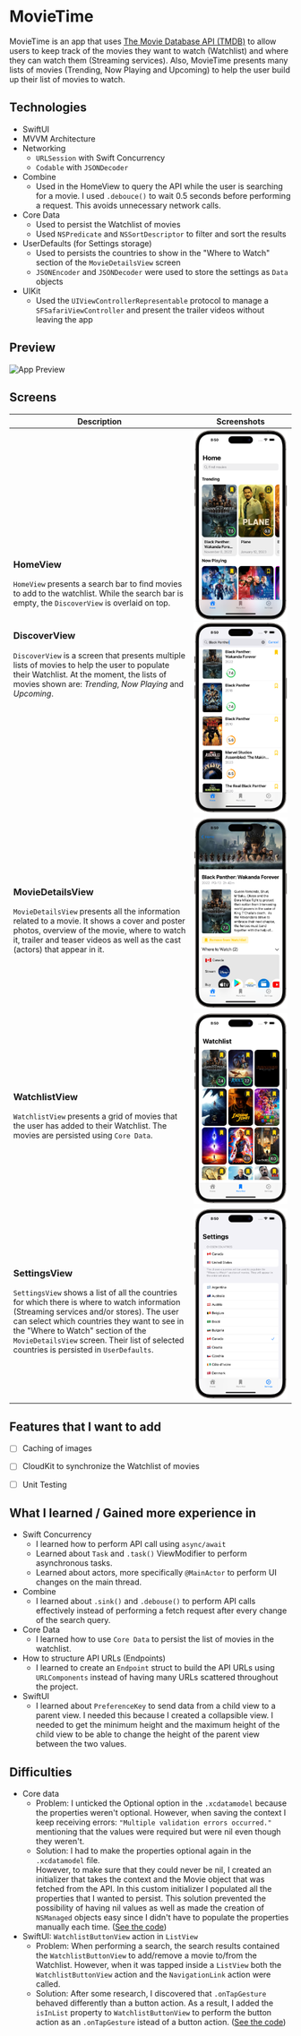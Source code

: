 # MovieTime

MovieTime is an app that uses [The Movie Database API (TMDB)](https://developers.themoviedb.org/3) to allow users to keep track of the movies they want to watch (Watchlist) and where they can watch them (Streaming services). Also, MovieTime presents many lists of movies (Trending, Now Playing and Upcoming) to help the user build up their list of movies to watch.

## Technologies
- SwiftUI
- MVVM Architecture
- Networking
	- `URLSession` with Swift Concurrency
	- `Codable` with `JSONDecoder`
- Combine
	- Used in the HomeView to query the API while the user is searching for a movie. I used `.debouce()` to wait 0.5 seconds before performing a request. This avoids unnecessary network calls.
- Core Data
	- Used to persist the Watchlist of movies
	- Used `NSPredicate` and `NSSortDescriptor` to filter and sort the results
- UserDefaults (for Settings storage)
	- Used to persists the countries to show in the "Where to Watch" section of the `MovieDetailsView` screen
	- `JSONEncoder` and `JSONDecoder` were used to store the settings as `Data` objects
- UIKit
	- Used the `UIViewControllerRepresentable` protocol to manage a `SFSafariViewController` and present the trailer videos without leaving the app


## Preview
![App Preview](Demo/Preview+Background.gif)


## Screens
<table>
	<thead>
		<th>Description</th>
		<th>Screenshots</th>
	</thead>
	<tbody>
		<tr>
			<td>
				<h3>HomeView</h3>
				<code>HomeView</code> presents a search bar to find movies to add to the watchlist. While the search bar is empty, the <code>DiscoverView</code> is overlaid on top.<br><br>
				<h3>DiscoverView</h3>
				<code>DiscoverView</code> is a screen that presents multiple lists of movies to help the user to populate their Watchlist. At the moment, the lists of movies shown are: <em>Trending</em>, <em>Now Playing</em> and <em>Upcoming</em>.
			</td>
			<td>
				<img src="Demo/Thumbnails/HomeView.png" alt="HomeView Screen" />
                <img src="Demo/Thumbnails/HomeView+Search.png" alt="HomeView with Search Screen" />
			</td>
		</tr>
		<tr>
			<td>
				<h3>MovieDetailsView</h3>
				<code>MovieDetailsView</code> presents all the information related to a movie. It shows a cover and poster photos, overview of the movie, where to watch it, trailer and teaser videos as well as the cast (actors) that appear in it.
			</td>
			<td>
				<img src="Demo/Thumbnails/MovieDetailsView.png" alt="MovieDetailsView Screen" />
			</td>
		</tr>
		<tr>
			<td>
				<h3>WatchlistView</h3>
				<code>WatchlistView</code> presents a grid of movies that the user has added to their Watchlist. The movies are persisted using <code>Core Data</code>.
			</td>
			<td>
				<img src="Demo/Thumbnails/WatchlistView.png" alt="WatchlistView Screen" />
			</td>
		</tr>
		<tr>
			<td>
				<h3>SettingsView</h3>
				<code>SettingsView</code> shows a list of all the countries for which there is where to watch information (Streaming services and/or stores). The user can select which countries they want to see in the "Where to Watch" section of the <code>MovieDetailsView</code> screen. Their list of selected countries is persisted in <code>UserDefaults</code>.
			</td>
			<td>
				<img src="Demo/Thumbnails/SettingsView.png" alt="SettingsView Screen" />
			</td>
		</tr>
	</tbody>
</table>


## Features that I want to add
- [ ] Caching of images
- [ ] CloudKit to synchronize the Watchlist of movies
- [ ] Unit Testing


## What I learned / Gained more experience in
- Swift Concurrency
	- I learned how to perform API call using `async/await`
	- Learned about `Task` and `.task()` ViewModifier to perform asynchronous tasks.
	- Learned about actors, more specifically `@MainActor` to perform UI changes on the main thread.
- Combine
	- I learned about `.sink()` and `.debouse()` to perform API calls effectively instead of performing a fetch request after every change of the search query.
- Core Data
	- I learned how to use `Core Data` to persist the list of movies in the watchlist.
- How to structure API URLs (Endpoints)
	- I learned to create an `Endpoint` struct to build the API URLs using `URLComponents` instead of having many URLs scattered throughout the project.
- SwiftUI
	- I learned about `PreferenceKey` to send data from a child view to a parent view. I needed this because I created a collapsible view. I needed to get the minimum height and the maximum height of the child view to be able to change the height of the parent view between the two values.


## Difficulties
- Core data
	- Problem: I unticked the Optional option in the `.xcdatamodel` because the properties weren't optional. However, when saving the context I keep receiving errors: `"Multiple validation errors occurred."` mentioning that the values were required but were nil even though they weren't.
	- Solution: I had to make the properties optional again in the `.xcdatamodel` file.  
	However, to make sure that they could never be nil, I created an initializer that takes the context and the Movie object that was fetched from the API. In this custom initializer I populated all the properties that I wanted to persist. This solution prevented the possibility of having nil values as well as made the creation of `NSManaged` objects easy since I didn't have to populate the properties manually each time. ([See the code](https://github.com/andavazgar/MovieTime/blob/0d0bfb9950746bbc7ce05045164ff7005ad544e5/MovieTime/Core%20Data/WatchlistMovie.swift#L38-L52))
- SwiftUI: `WatchlistButtonView` action in `ListView`
	- Problem: When performing a search, the search results contained the `WatchlistButtonView` to add/remove a movie to/from the Watchlist. However, when it was tapped inside a `ListView` both the `WatchlistButtonView` action and the `NavigationLink` action were called.
	- Solution: After some research, I discovered that `.onTapGesture` behaved differently than a button action. As a result, I added the `isInList` property to `WatchlistButtonView` to perform the button action as an `.onTapGesture` istead of a button action. ([See the code](https://github.com/andavazgar/MovieTime/blob/0d0bfb9950746bbc7ce05045164ff7005ad544e5/MovieTime/Views/Components/WatchlistButtonView.swift#L28-L42))
